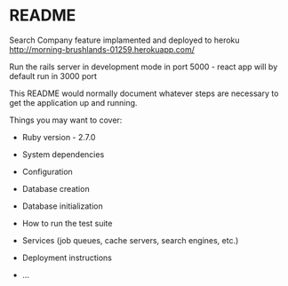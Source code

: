 # README

Search Company feature implamented and deployed to heroku 
http://morning-brushlands-01259.herokuapp.com/

Run the rails server in development mode in port 5000 - react app will by default run in 3000 port

This README would normally document whatever steps are necessary to get the
application up and running.

Things you may want to cover:

* Ruby version - 2.7.0

* System dependencies

* Configuration

* Database creation

* Database initialization

* How to run the test suite

* Services (job queues, cache servers, search engines, etc.)

* Deployment instructions

* ...
